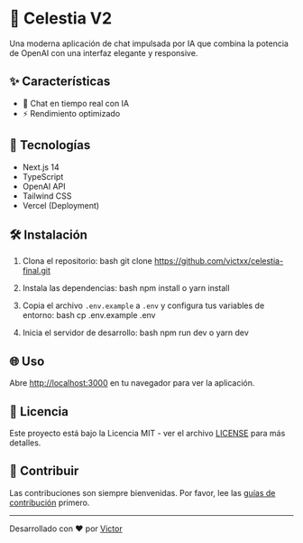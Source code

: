 # 🌟 Celestia V2

Una moderna aplicación de chat impulsada por IA que combina la potencia de OpenAI con una interfaz elegante y responsive.

## ✨ Características

- 💬 Chat en tiempo real con IA
- ⚡ Rendimiento optimizado

## 🚀 Tecnologías

- Next.js 14
- TypeScript
- OpenAI API
- Tailwind CSS
- Vercel (Deployment)

## 🛠️ Instalación

1. Clona el repositorio:
bash
git clone https://github.com/victxx/celestia-final.git

2. Instala las dependencias:
bash
npm install
o
yarn install

3. Copia el archivo `.env.example` a `.env` y configura tus variables de entorno:
bash
cp .env.example .env

4. Inicia el servidor de desarrollo:
bash
npm run dev
o
yarn dev

## 🌐 Uso

Abre [http://localhost:3000](http://localhost:3000) en tu navegador para ver la aplicación.

## 📝 Licencia

Este proyecto está bajo la Licencia MIT - ver el archivo [LICENSE](LICENSE) para más detalles.

## 👥 Contribuir

Las contribuciones son siempre bienvenidas. Por favor, lee las [guías de contribución](CONTRIBUTING.md) primero.

---
Desarrollado con ❤️ por [Victor](https://github.com/victxx)